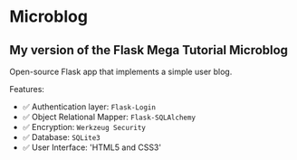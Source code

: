 # Microblog
## My version of the Flask Mega Tutorial Microblog

Open-source Flask app that implements a simple user blog.

Features:
- ✅ Authentication layer: `Flask-Login`
- ✅ Object Relational Mapper: `Flask-SQLAlchemy`
- ✅ Encryption: `Werkzeug Security`
- ✅ Database: `SQLite3`
- ✅ User Interface: 'HTML5 and CSS3'
